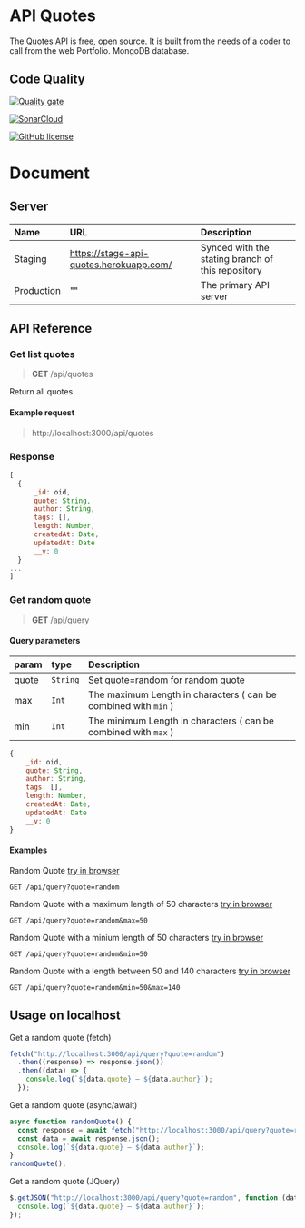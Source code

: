 # **API Quotes**

The Quotes API is free, open source. It is built from the needs of a coder to call from the web Portfolio. MongoDB database.

## Code Quality

[![Quality gate](https://sonarcloud.io/api/project_badges/quality_gate?project=vkhangstack_api-quotes)](https://sonarcloud.io/dashboard?id=vkhangstack_api-quotes)

[![SonarCloud](https://sonarcloud.io/images/project_badges/sonarcloud-white.svg)](https://sonarcloud.io/dashboard?id=vkhangstack_api-quotes)

[![GitHub license](https://img.shields.io/github/license/vkhangstack/api-quotes?style=plastic)](https://github.com/vkhangstack/api-quotes/)

# **Document**

## Server

| Name       | URL                                     | Description                                       |
| :--------- | :-------------------------------------- | :------------------------------------------------ |
| Staging    | https://stage-api-quotes.herokuapp.com/ | Synced with the stating branch of this repository |
| Production | ""                                      | The primary API server                            |

## API Reference

### Get list quotes

> **GET** /api/quotes

Return all quotes

#### Example request

> http://localhost:3000/api/quotes

### Response

```js
[
  {
      _id: oid,
      quote: String,
      author: String,
      tags: [],
      length: Number,
      createdAt: Date,
      updatedAt: Date
      __v: 0
  }
...
]
```

### Get random quote

> **GET** /api/query

#### Query parameters

| param | type     | Description                                                     |
| :---- | :------- | :-------------------------------------------------------------- |
| quote | `String` | Set quote=random for random quote                               |
| max   | `Int`    | The maximum Length in characters ( can be combined with `min` ) |
| min   | `Int`    | The minimum Length in characters ( can be combined with `max` ) |

```js
{
    _id: oid,
    quote: String,
    author: String,
    tags: [],
    length: Number,
    createdAt: Date,
    updatedAt: Date
    __v: 0
}
```

#### Examples

Random Quote [try in browser](http://localhost:3000/api/query?quote=random)

```HTTP
GET /api/query?quote=random
```

Random Quote with a maximum length of 50 characters [try in browser](http://localhost:3000/api/query?quote=random&max=50)

```HTTP
GET /api/query?quote=random&max=50
```

Random Quote with a minium length of 50 characters [try in browser](http://localhost:3000/api/query?quote=random&min=50)

```HTTP
GET /api/query?quote=random&min=50
```

Random Quote with a length between 50 and 140 characters [try in browser](http://localhost:3000/api/query?quote=random&min=50&max=140)

```HTTP
GET /api/query?quote=random&min=50&max=140
```

## Usage on localhost

Get a random quote (fetch)

```js
fetch("http://localhost:3000/api/query?quote=random")
  .then((response) => response.json())
  .then((data) => {
    console.log(`${data.quote} — ${data.author}`);
  });
```

Get a random quote (async/await)

```js
async function randomQuote() {
  const response = await fetch("http://localhost:3000/api/query?quote=random");
  const data = await response.json();
  console.log(`${data.quote} — ${data.author}`);
}
randomQuote();
```

Get a random quote (JQuery)

```js
$.getJSON("http://localhost:3000/api/query?quote=random", function (data) {
  console.log(`${data.quote} — ${data.author}`);
});
```

